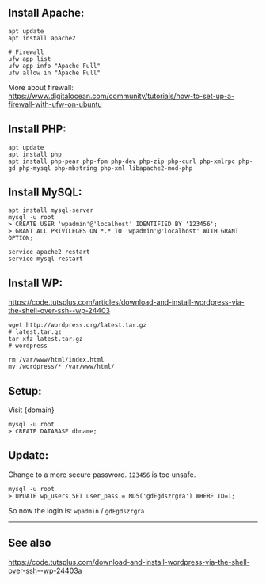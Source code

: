 ## Install Apache:

```
apt update
apt install apache2

# Firewall
ufw app list
ufw app info "Apache Full"
ufw allow in "Apache Full"
```

More about firewall: https://www.digitalocean.com/community/tutorials/how-to-set-up-a-firewall-with-ufw-on-ubuntu

## Install PHP:

```
apt update
apt install php
apt install php-pear php-fpm php-dev php-zip php-curl php-xmlrpc php-gd php-mysql php-mbstring php-xml libapache2-mod-php
```

## Install MySQL:
```
apt install mysql-server
mysql -u root
> CREATE USER 'wpadmin'@'localhost' IDENTIFIED BY '123456';
> GRANT ALL PRIVILEGES ON *.* TO 'wpadmin'@'localhost' WITH GRANT OPTION;

service apache2 restart
service mysql restart
```

## Install WP:

https://code.tutsplus.com/articles/download-and-install-wordpress-via-the-shell-over-ssh--wp-24403

```
wget http://wordpress.org/latest.tar.gz
# latest.tar.gz
tar xfz latest.tar.gz
# wordpress

rm /var/www/html/index.html
mv /wordpress/* /var/www/html/
```

## Setup:

Visit {domain}

```
mysql -u root
> CREATE DATABASE dbname;
```

## Update:

Change to a more secure password. `123456` is too unsafe.

```
mysql -u root
> UPDATE wp_users SET user_pass = MD5('gdEgdszrgra') WHERE ID=1;
```

So now the login is: `wpadmin` / `gdEgdszrgra`

---

## See also

https://code.tutsplus.com/download-and-install-wordpress-via-the-shell-over-ssh--wp-24403a
